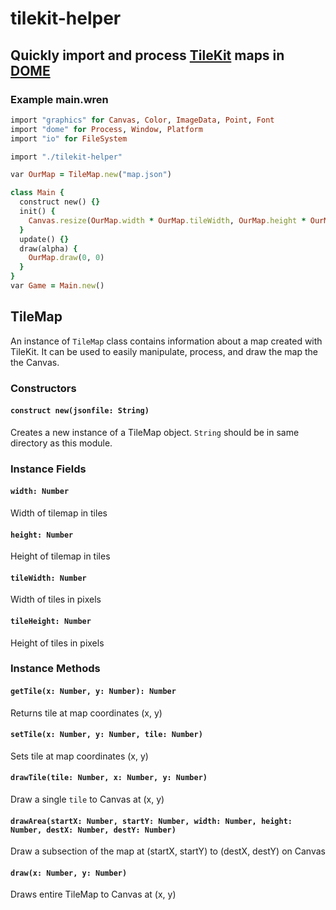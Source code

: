 # tilekit-helper

## Quickly import and process [TileKit](https://rxi.itch.io/tilekit) maps in [DOME](https://domeengine.com/)

### Example main.wren
```ruby
import "graphics" for Canvas, Color, ImageData, Point, Font
import "dome" for Process, Window, Platform
import "io" for FileSystem

import "./tilekit-helper"

var OurMap = TileMap.new("map.json")

class Main {
  construct new() {}
  init() {
    Canvas.resize(OurMap.width * OurMap.tileWidth, OurMap.height * OurMap.tileHeight)
  }
  update() {}
  draw(alpha) {
    OurMap.draw(0, 0)
  }
}
var Game = Main.new()
```

## TileMap
An instance of `TileMap` class contains information about a map created with TileKit. It can be used to easily manipulate, process, and draw the map the the Canvas.

### Constructors

#### `construct new(jsonfile: String)`
Creates a new instance of a TileMap object. `String` should be in same directory as this module.

### Instance Fields

#### `width: Number`
Width of tilemap in tiles

#### `height: Number`
Height of tilemap in tiles

#### `tileWidth: Number`
Width of tiles in pixels

#### `tileHeight: Number`
Height of tiles in pixels

### Instance Methods

#### `getTile(x: Number, y: Number): Number`
Returns tile at map coordinates (x, y)

#### `setTile(x: Number, y: Number, tile: Number)`
Sets tile at map coordinates (x, y)

#### `drawTile(tile: Number, x: Number, y: Number)`
Draw a single `tile` to Canvas at (x, y)

#### `drawArea(startX: Number, startY: Number, width: Number, height: Number, destX: Number, destY: Number)`
Draw a subsection of the map at (startX, startY) to (destX, destY) on Canvas

#### `draw(x: Number, y: Number)`
Draws entire TileMap to Canvas at (x, y)